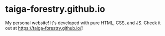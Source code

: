 # taiga-forestry.github.io
My personal website! It's developed with pure HTML, CSS, and JS. 
Check it out at https://taiga-forestry.github.io/!
